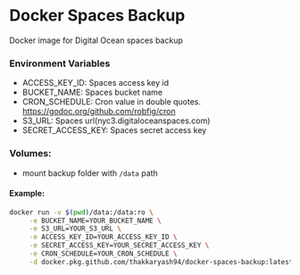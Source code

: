 # Docker Spaces Backup
Docker image for Digital Ocean spaces backup

### Environment Variables

- ACCESS_KEY_ID: Spaces access key id
- BUCKET_NAME: Spaces bucket name
- CRON_SCHEDULE: Cron value in double quotes. https://godoc.org/github.com/robfig/cron
- S3_URL: Spaces url(nyc3.digitaloceanspaces.com)
- SECRET_ACCESS_KEY: Spaces secret access key


### Volumes:

- mount backup folder with `/data` path


#### Example:

```sh
docker run -v $(pwd)/data:/data:ro \
     -e BUCKET_NAME=YOUR_BUCKET_NAME \
     -e S3_URL=YOUR_S3_URL \
     -e ACCESS_KEY_ID=YOUR_ACCESS_KEY_ID \
     -e SECRET_ACCESS_KEY=YOUR_SECRET_ACCESS_KEY \
     -e CRON_SCHEDULE=YOUR_CRON_SCHEDULE \
     -d docker.pkg.github.com/thakkaryash94/docker-spaces-backup:latest
```
